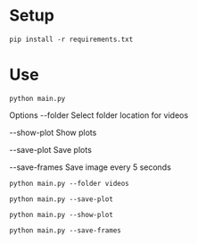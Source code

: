 # Setup
```shell
pip install -r requirements.txt
```

# Use
```shell
python main.py
```

Options
--folder
    Select folder location for videos

--show-plot
    Show plots

--save-plot
    Save plots

--save-frames
    Save image every 5 seconds

```shell
python main.py --folder videos

python main.py --save-plot

python main.py --show-plot

python main.py --save-frames
```